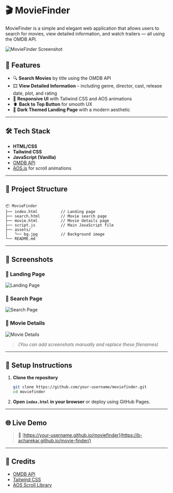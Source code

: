 
# 🎬 MovieFinder

MovieFinder is a simple and elegant web application that allows users to search for movies, view detailed information, and watch trailers — all using the OMDB API.

![MovieFinder Screenshot](./assests/landing-preview.png)

## 🚀 Features

- 🔍 **Search Movies** by title using the OMDB API
- 🎞️ **View Detailed Information** – including genre, director, cast, release date, plot, and rating
- 🌇 **Responsive UI** with Tailwind CSS and AOS animations
- ⬆️ **Back to Top Button** for smooth UX
- 🌌 **Dark Themed Landing Page** with a modern aesthetic

---

## 🛠️ Tech Stack

- **HTML/CSS**
- **Tailwind CSS**
- **JavaScript (Vanilla)**
- [OMDB API](https://www.omdbapi.com/)
- [AOS.js](https://michalsnik.github.io/aos/) for scroll animations

---

## 📁 Project Structure

```

📦 MovieFinder
├── index.html          // Landing page
├── search.html         // Movie search page
├── movie.html          // Movie details page
├── script.js           // Main JavaScript file
├── assets/
│   └── bg.jpg          // Background image
└── README.md

````

---

## 📸 Screenshots

### 🔹 Landing Page
![Landing Page](./assets/landing-preview.png)

### 🔹 Search Page
![Search Page](./assets/search-preview.png)

### 🔹 Movie Details
![Movie Details](./assets/details-preview.png)

> *(You can add screenshots manually and replace these filenames)*

---

## 🔧 Setup Instructions

1. **Clone the repository**
   ```bash
   git clone https://github.com/your-username/moviefinder.git
   cd moviefinder

2. **Open `index.html` in your browser** or deploy using GitHub Pages.

---

## 🌐 Live Demo

> 🔗 [https://your-username.github.io/moviefinder](https://b-acharekar.github.io/movie-finder/)

---

## 📌 Credits

* [OMDB API](https://www.omdbapi.com/)
* [Tailwind CSS](https://tailwindcss.com/)
* [AOS Scroll Library](https://michalsnik.github.io/aos/)

